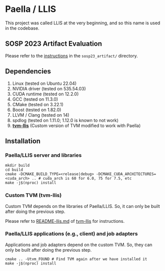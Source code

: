 # Paella / LLIS

This project was called LLIS at the very beginning, and so this name is used in the codebase.

## SOSP 2023 Artifact Evaluation

Please refer to the [instructions](sosp23_artifact/README.md) in the `sosp23_artifact/` directory.

## Dependencies

1. Linux (tested on Ubuntu 22.04)
1. NVIDIA driver (tested on 535.54.03)
1. CUDA runtime (tested on 12.2.0)
1. GCC (tested on 11.3.0)
1. CMake (tested on 3.22.1)
1. Boost (tested on 1.82.0)
1. LLVM / Clang (tested on 14)
1. spdlog (tested on 1.11.0; 1.12.0 is known to not work)
1. [**tvm-llis**](https://github.com/eniac/tvm-llis) (Custom version of TVM modified to work with Paella)

## Installation

### Paella/LLIS server and libraries

```
mkdir build
cd build
cmake -DCMAKE_BUILD_TYPE=<release|debug> -DCMAKE_CUDA_ARCHITECTURES=<cuda_arch> .. # cuda_arch is 60 for 6.0, 75 for 7.5, etc
make -j$(nproc) install
```

### Custom TVM (tvm-llis)

Custom TVM depends on the libraries of Paella/LLIS. So, it can only be built after doing the previous step.

Please refer to [README-llis.md](https://github.com/eniac/tvm-llis/blob/v0.10.0-llis/README-llis.md) of [tvm-llis](https://github.com/eniac/tvm-llis) for instructions.

### Paella/LLIS applications (e.g., client) and job adapters

Applications and job adapters depend on the custom TVM. So, they can only be built after doing the previous step.

```
cmake .. -Utvm_FOUND # Find TVM again after we have installed it
make -j$(nproc) install
```

